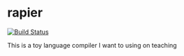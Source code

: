 # rapier

[![Build Status](https://travis-ci.org/dannypsnl/rapier.svg?branch=master)](https://travis-ci.org/dannypsnl/rapier)

This is a toy language compiler I want to using on teaching
